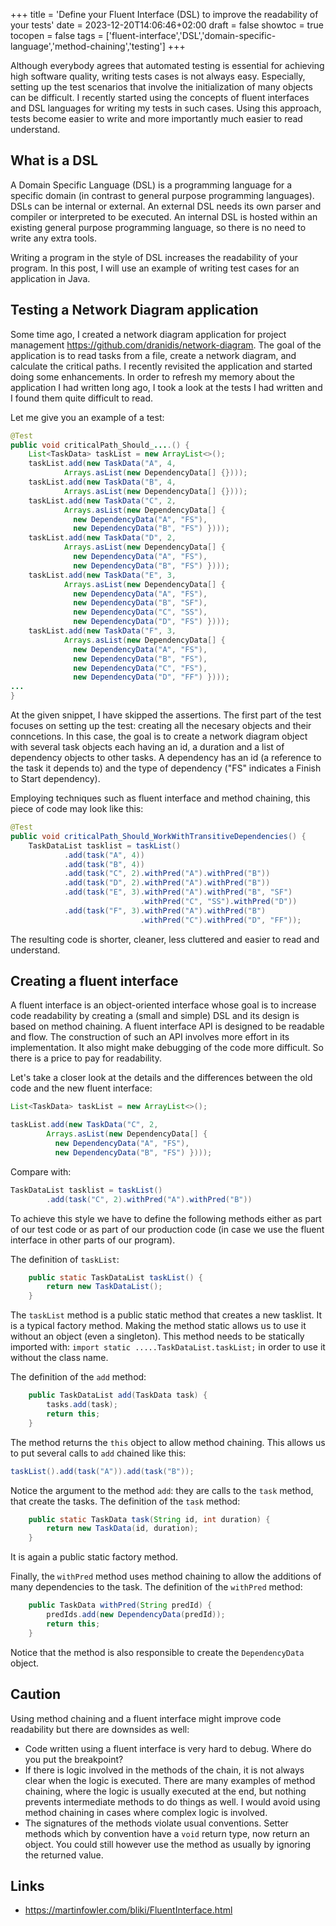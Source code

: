 +++
title = 'Define your Fluent Interface (DSL) to improve the readability of your tests'
date = 2023-12-20T14:06:46+02:00
draft = false
showtoc = true
tocopen = false
tags = ['fluent-interface','DSL','domain-specific-language','method-chaining','testing']
+++


Although everybody agrees that automated testing is essential for achieving high software quality, writing tests cases is not always easy. Especially, setting up the test scenarios that involve the initialization of many objects can be difficult. I recently started using the concepts of fluent interfaces and  DSL languages for writing my tests in such cases. Using this approach, tests become easier to write and more importantly much easier to read understand.

## What is a DSL

A Domain Specific Language (DSL) is a programming language for a specific domain (in contrast to general purpose programming languages). DSLs can be internal or external. An external DSL needs its own parser and compiler or interpreted to be executed. An internal DSL is hosted within an existing general purpose programming language, so there is no need to write any extra tools.

Writing a program in the style of DSL increases the readability of your program. In this post, I will use an example of writing test cases for an application in Java.

## Testing a Network Diagram application

Some time ago, I created a network diagram application for project management https://github.com/dranidis/network-diagram. The goal of the application is to read tasks from a file,  create a network diagram,  and calculate the critical paths. I recently revisited the application and started doing some enhancements. In order to refresh my memory about the application I had written long ago, I took a look at the tests I had written and I found them quite difficult to read.

Let me give you an example of a test:

```java
@Test
public void criticalPath_Should_....() {
    List<TaskData> taskList = new ArrayList<>();
    taskList.add(new TaskData("A", 4,
            Arrays.asList(new DependencyData[] {})));
    taskList.add(new TaskData("B", 4,
            Arrays.asList(new DependencyData[] {})));
    taskList.add(new TaskData("C", 2,
            Arrays.asList(new DependencyData[] {
              new DependencyData("A", "FS"),
              new DependencyData("B", "FS") })));
    taskList.add(new TaskData("D", 2,
            Arrays.asList(new DependencyData[] {
              new DependencyData("A", "FS"),
              new DependencyData("B", "FS") })));
    taskList.add(new TaskData("E", 3,
            Arrays.asList(new DependencyData[] {
              new DependencyData("A", "FS"),
              new DependencyData("B", "SF"),
              new DependencyData("C", "SS"),
              new DependencyData("D", "FS") })));
    taskList.add(new TaskData("F", 3,
            Arrays.asList(new DependencyData[] {
              new DependencyData("A", "FS"),
              new DependencyData("B", "FS"),
              new DependencyData("C", "FS"),
              new DependencyData("D", "FF") })));
...
}
```

At the given snippet, I have skipped the assertions. The first part of the test focuses on setting up the test: creating all the necesary objects and their conncetions. In this case, the goal is to create a network diagram object with several task objects each having an id, a duration and a list of dependency objects to other tasks. A dependency has an id (a reference to the task it depends to) and the type of dependency ("FS" indicates a Finish to Start dependency).

Employing techniques such as fluent interface and  method chaining, this piece of code may look like this:

```java
@Test
public void criticalPath_Should_WorkWithTransitiveDependencies() {
    TaskDataList tasklist = taskList()
            .add(task("A", 4))
            .add(task("B", 4))
            .add(task("C", 2).withPred("A").withPred("B"))
            .add(task("D", 2).withPred("A").withPred("B"))
            .add(task("E", 3).withPred("A").withPred("B", "SF")
                             .withPred("C", "SS").withPred("D"))
            .add(task("F", 3).withPred("A").withPred("B")
                             .withPred("C").withPred("D", "FF"));
```

The resulting code is shorter, cleaner, less cluttered and easier to read and understand.

## Creating a fluent interface

A fluent interface is an object-oriented interface whose goal is to increase code readability by creating a (small and simple) DSL and its design is based on method chaining. A fluent interface API is designed to be readable and flow.  The construction of such an API involves more effort in its implementation. It also might make debugging of the code more difficult. So there is a price to pay for readability.

Let's take a closer look at the details and the differences between the old code and the new fluent interface:

```java
List<TaskData> taskList = new ArrayList<>();

taskList.add(new TaskData("C", 2,
        Arrays.asList(new DependencyData[] {
          new DependencyData("A", "FS"),
          new DependencyData("B", "FS") })));
```                  
Compare with:

```java
TaskDataList tasklist = taskList()
        .add(task("C", 2).withPred("A").withPred("B"))
```
To achieve this style we have to define the following methods either as part of our test code or as part of our production code (in case we use
the fluent interface in other parts of our program).

The definition of `taskList`:
```java
    public static TaskDataList taskList() {
        return new TaskDataList();
    }
```
The `taskList` method is a public static method that creates a new tasklist.
It is a typical factory method. Making the method static allows us to use it without an object (even a singleton).
 This method needs to be statically imported with:
`import static .....TaskDataList.taskList;` in order to use it without the class name.

The definition of the `add` method:

```java
    public TaskDataList add(TaskData task) {
        tasks.add(task);
        return this;
    }
```
The method returns the `this` object to allow method chaining. This allows us to put several calls to `add` chained like this:
```java
taskList().add(task("A")).add(task("B"));
```

Notice the argument to the method `add`: they are calls to the `task` method, that create the tasks. The definition of the `task` method:
```java
    public static TaskData task(String id, int duration) {
        return new TaskData(id, duration);
    }
```

It is again a public static factory method.

Finally, the `withPred` method uses method chaining to allow the additions of many dependencies to the task. The definition of 
the `withPred` method:

```java
    public TaskData withPred(String predId) {
        predIds.add(new DependencyData(predId));
        return this;
    }
```
Notice that the method is also responsible to create the `DependencyData` object.

## Caution

Using method chaining and a fluent interface might improve code readability but there are downsides as well: 

- Code written using a fluent interface is very hard to debug. Where do you put the breakpoint? 
- If there is logic involved in the methods of the chain, it is not always clear when the logic is executed. There are many examples of method chaining, where the logic is usually executed at the end, but nothing prevents intermediate methods to do things as well.  I would avoid using method chaining in  cases
where complex logic is involved.
- The signatures of the methods violate usual conventions. Setter methods which by convention have a `void` return type, now return an object. You could still however use the method as usually by ignoring the returned value.


## Links

- https://martinfowler.com/bliki/FluentInterface.html
